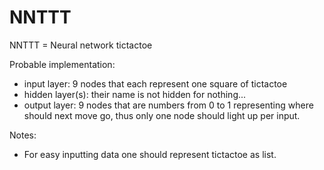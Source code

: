 # NNTTT
NNTTT = Neural network tictactoe

Probable implementation:  
 - input layer: 9 nodes that each represent one square of tictactoe  
 - hidden layer(s): their name is not hidden for nothing...  
 - output layer: 9 nodes that are numbers from 0 to 1 representing where should next move go, thus only one node should light up per input.  
  
  
Notes:
- For easy inputting data one should represent tictactoe as list.

